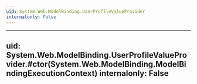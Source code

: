 ```yaml
---
uid: System.Web.ModelBinding.UserProfileValueProvider
internalonly: False
---
```


---
uid: System.Web.ModelBinding.UserProfileValueProvider.#ctor(System.Web.ModelBinding.ModelBindingExecutionContext)
internalonly: False
---
